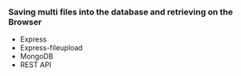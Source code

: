 ### Saving multi files into the database and retrieving on the Browser 
- Express
- Express-fileupload
- MongoDB
- REST API